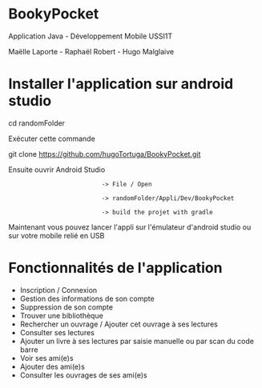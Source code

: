 # BookyPocket
Application Java - Développement Mobile USSI1T

Maëlle Laporte - Raphaël Robert - Hugo Malglaive

# Installer l'application sur android studio

cd randomFolder

Exécuter cette commande

git clone https://github.com/hugoTortuga/BookyPocket.git

Ensuite ouvrir Android Studio 

                              -> File / Open 

                              -> randomFolder/Appli/Dev/BookyPocket
                              
                              -> build the projet with gradle
                              
Maintenant vous pouvez lancer l'appli sur l'émulateur d'android studio ou sur votre mobile relié en USB

# Fonctionnalités de l'application

-	Inscription / Connexion
-	Gestion des informations de son compte
-	Suppression de son compte
-	Trouver une bibliothèque
-	Rechercher un ouvrage / Ajouter cet ouvrage à ses lectures
-	Consulter ses lectures
-	Ajouter un livre à ses lectures par saisie manuelle ou par scan du code barre
-	Voir ses ami(e)s 
-	Ajouter des ami(e)s
-	Consulter les ouvrages de ses ami(e)s



